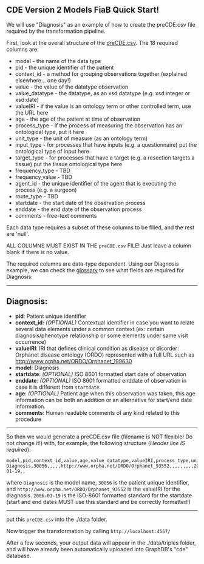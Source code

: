 ## CDE Version 2 Models FiaB Quick Start!

We will use "Diagnosis" as an example of how to create the preCDE.csv file required by the transformation pipeline.

First, look at the overall structure of the [preCDE.csv](https://github.com/ejp-rd-vp/CDE-semantic-model-implementations/blob/master/CDE_version_2.0.0/CSV_docs/exemplar_data/preCDE.csv).  The 18 required columns are:


* model - the name of the data type
* pid - the unique identifier of the patient
* context_id - a method for grouping observations together (explained elsewhere... one day!)
* value - the value of the datatype observation
* value_datatype - the datatype, as an xsd datatype (e.g. xsd:integer or xsd:date)
* valueIRI - if the value is an ontology term or other controlled term, use the URL here
* age - the age of the patient at time of observation
* process_type - if the process of measuring the observation has an ontological type, put it here
* unit_type - the unit of measure (as an ontology term)
* input_type - for processes that have inputs (e.g. a questionnaire) put the ontological type of input here
* target_type - for processes that have a target (e.g. a resection targets a tissue) put the tissue ontological type here
* frequency_type - TBD
* frequency_value - TBD
* agent_id - the unique identifier of the agent that is executing the process (e.g. a surgeon)
* route_type - TBD
* startdate - the start date of the observation process
* enddate - the end date of the observation process
* comments - free-text comments

Each data type requires a subset of these columns to be filled, and the rest are 'null'.

ALL COLUMNS MUST EXIST IN THE `preCDE.csv` FILE!  Just leave a column blank if there is no value.

The required columns are data-type dependent.  Using our Diagnosis example, we can check the [glossary](https://github.com/ejp-rd-vp/CDE-semantic-model-implementations/tree/master/CDE_version_2.0.0/CSV_docs/glossary.md) to see what fields are required for Diagnosis:

---
## Diagnosis:

- **pid**: Patient unique identifier
- **context_id**: *(OPTIONAL)* Contextual identifier in case you want to relate several data elements under a common context (ex: certain diagnosis/phenotype relationship or some elements under same visit occurrence)
- **valueIRI**: IRI that defines clinical condition as disease or disorder: Orphanet disease ontology (ORDO) represented with a full URL such as http://www.orpha.net/ORDO/Orphanet_199630
- **model**: Diagnosis
- **startdate**: *(OPTIONAL)* ISO 8601 formatted start date of observation
- **enddate**: *(OPTIONAL)* ISO 8601 formatted enddate of observation in case it is different from `startdate`. 
- **age**: *(OPTIONAL)* Patient age when this observation was taken, this age information can be both an addition or an alternative for start/end date information.
- **comments**: Human readable comments of any kind related to this procedure



---

So then we would generate a preCDE.csv file (filename is NOT flexible!  Do not change it!) with, for example, the following structure (*Header line IS required*):

```
model,pid,context_id,value,age,value_datatype,valueIRI,process_type,unit_type,input_type,target_type,frequency_type,frequency_value,agent_id,route_type,startdate,enddate,comments
Diagnosis,30056,,,,,http://www.orpha.net/ORDO/Orphanet_93552,,,,,,,,,2006-01-19,,
```

where `Diagnosis` is the model name, `30056` is the patient unique identifier, and `http://www.orpha.net/ORDO/Orphanet_93552` is the valueIRI for the diagnosis.  `2006-01-19` is the ISO-8601 formatted standard for the startdate (start and end dates MUST use this standard and be correctly formatted!)

---

put this `preCDE.csv` into the ./data folder.

Now trigger the transformation by calling  `http://localhost:4567/` 

After a few seconds, your output data will appear in the ./data/triples folder, and will have already been automatically uploaded into GraphDB's "cde" database.


